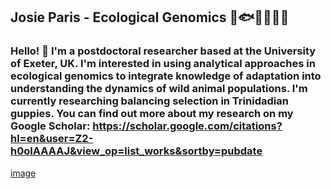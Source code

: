 ## Josie Paris - Ecological Genomics 🐠🐟🐡🦞🐝🐧
### Hello! 👋 I'm a postdoctoral researcher based at the University of Exeter, UK. I'm interested in using analytical approaches in ecological genomics to integrate knowledge of adaptation into understanding the dynamics of wild animal populations. I'm currently researching balancing selection in Trinidadian guppies. You can find out more about my research on my Google Scholar: https://scholar.google.com/citations?hl=en&user=Z2-h0oIAAAAJ&view_op=list_works&sortby=pubdate 

[image](https://user-images.githubusercontent.com/38511308/116115207-131d2a00-a6b2-11eb-8646-56c086c76b0d.png)
